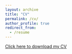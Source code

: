 ```yaml
---
layout: archive
title: "CV"
permalink: /cv/
author_profile: true
redirect_from:
  - /resume
---
```


[Click here to download my CV](files/Weinberg_Alexander_CV_Feb2021.pdf)

